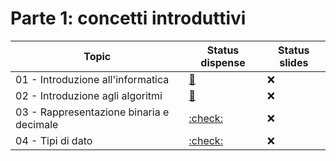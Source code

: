 # Parte 1: concetti introduttivi

| Topic                                                                | Status dispense | Status slides |
| -------------------------------------------------------------------- | --------------- | ------------- |
| 01 - Introduzione all'informatica            | [:link:](./01_introduction/lecture.md)         | :x:           |
| 02 - Introduzione agli algoritmi                   | [:link:]((./02_algorithms/lecture.md))         | :x:           |
| 03 - Rappresentazione binaria e decimale | [:check:]((./03_dec_bin/lecture.md))         | :x:           |
| 04 - Tipi di dato                               | [:check:]((./04_tipi_dato.md))         | :x:           |

